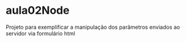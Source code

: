 # aula02Node
Projeto para exemplificar a manipulação dos parâmetros enviados ao servidor via formulário html
